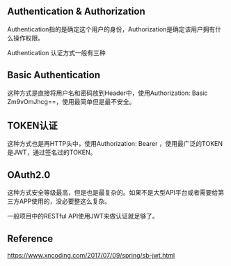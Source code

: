 ## Authentication & Authorization

Authentication指的是确定这个用户的身份，Authorization是确定该用户拥有什么操作权限。

Authentication 认证方式一般有三种

## Basic Authentication

这种方式是直接将用户名和密码放到Header中，使用Authorization: Basic Zm9vOmJhcg==，使用最简单但是最不安全。 

## TOKEN认证

这种方式也是再HTTP头中，使用Authorization: Bearer <token>，使用最广泛的TOKEN是JWT，通过签名过的TOKEN。 

## OAuth2.0

这种方式安全等级最高，但是也是最复杂的。如果不是大型API平台或者需要给第三方APP使用的，没必要整这么复杂。 

一般项目中的RESTful API使用JWT来做认证就足够了。 

## Reference
https://www.xncoding.com/2017/07/09/spring/sb-jwt.html  

